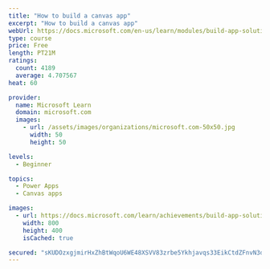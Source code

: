 ```yaml
---
title: "How to build a canvas app"
excerpt: "How to build a canvas app"
webUrl: https://docs.microsoft.com/en-us/learn/modules/build-app-solution/
type: course
price: Free
length: PT21M
ratings:
  count: 4189
  average: 4.707567
heat: 60

provider:
  name: Microsoft Learn
  domain: microsoft.com
  images:
    - url: /assets/images/organizations/microsoft.com-50x50.jpg
      width: 50
      height: 50

levels:
  - Beginner

topics:
  - Power Apps
  - Canvas apps

images:
  - url: https://docs.microsoft.com/learn/achievements/build-app-solution-social.png
    width: 800
    height: 400
    isCached: true

secured: "sKUDOzxgjmirHxZhBtWqoU6WE48XSVV83zrbe5Ykhjavqs33EikCtdZFnvN3dptXPoDmwfODqeTzjIi90CXpiuDyif4KCuuoQZl77SUa6eyrSdF1cCYcCqdBAMAApq+xgi/UMqq4sXRtHW4DJTMccZLBbZ714G5ZmLfzmtJNXx28bczQlLD8JSV7f/H9+SbAK2+DqgPvsPwWYi7oiTws9Uh0uLqmmzq2opXXECkfM045TOSbjfqc9cOzVQvc3KsYqs39UsSWyxrt2h/KYRGacxzrUzbNriUMJHntE5Hx3UqtDb3WC0xO0u2JCNiSTqgKdQIBBE/uhoRrs3XsOlysWu7CZE7FNy0WSZzVXs4g0JQhH4PpG7hoKxwVa4/kahP+0OuLGnZlahnUu4o3fUNDWRNvL2ZMGoUdhhlXbE1JA94=;VHfh8jByZpe8pEqwDXjn8Q=="
---
```



